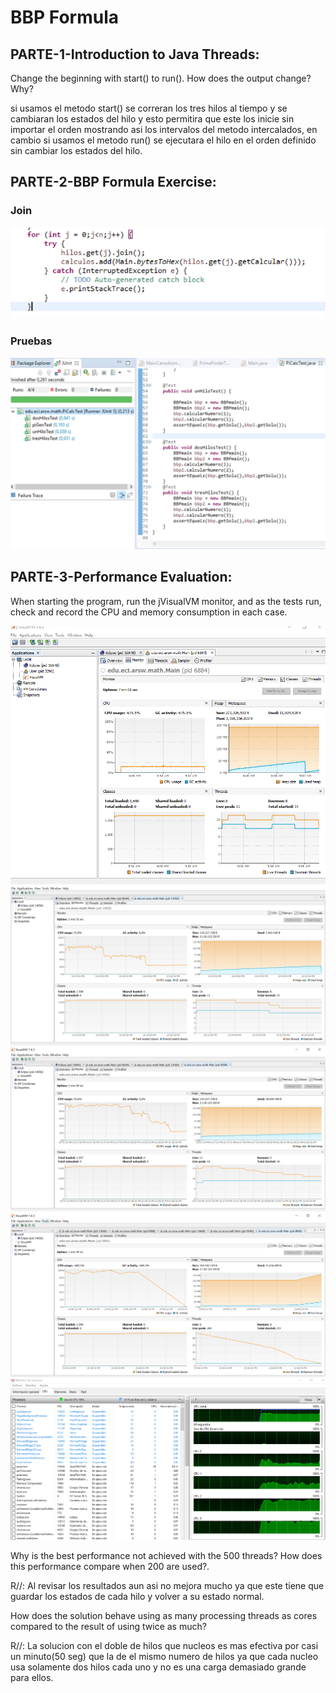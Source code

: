 
# BBP Formula

## PARTE-1-Introduction to Java Threads:
Change the beginning with start() to run(). How does the output change? Why?

si usamos el metodo start() se correran los tres hilos al tiempo y se cambiaran los estados del hilo y esto permitira que este los inicie sin importar el orden mostrando asi los intervalos del metodo intercalados,
en cambio si usamos el metodo run() se ejecutara el hilo en el orden definido sin cambiar los estados del hilo. 

## PARTE-2-BBP Formula Exercise:

### Join
![Imagenes](https://github.com/checho1998/LAB_1_ARSW/blob/master/fotos/join.PNG)
### Pruebas
![Imagenes](https://github.com/checho1998/LAB_1_ARSW/blob/master/fotos/JUnit.PNG)

## PARTE-3-Performance Evaluation:

When starting the program, run the jVisualVM monitor, and as the tests run, check and record the CPU and memory consumption in each case.

![Imagenes](https://github.com/checho1998/LAB_1_ARSW/blob/master/fotos/uno.PNG)
![Imagenes](https://github.com/checho1998/LAB_1_ARSW/blob/master/fotos/cuatroNucleos.PNG)
![Imagenes](https://github.com/checho1998/LAB_1_ARSW/blob/master/fotos/ocho.PNG)
![Imagenes](https://github.com/checho1998/LAB_1_ARSW/blob/master/fotos/docientos.PNG)
![Imagenes](https://github.com/checho1998/LAB_1_ARSW/blob/master/fotos/cores.PNG)

Why is the best performance not achieved with the 500 threads? How does this performance compare when 200 are used?.

R//: Al revisar los resultados aun asi no mejora mucho ya que este tiene que guardar los estados de cada hilo y volver a su estado normal. 

How does the solution behave using as many processing threads as cores compared to the result of using twice as much?

R//: La solucion con el doble de hilos que nucleos es mas efectiva por casi un minuto(50 seg) que la de el mismo numero de hilos ya que cada nucleo usa solamente dos hilos cada uno y no es una carga demasiado grande para ellos.

